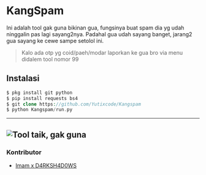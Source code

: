 # KangSpam
Ini adalah tool gak guna bikinan gua, fungsinya buat spam dia yg udah ninggalin pas lagi sayang2nya.
Padahal gua udah sayang banget, jarang2 gua sayang ke cewe sampe setolol ini.

> Kalo ada otp yg coid/paeh/modar laporkan ke gua bro via menu didalem tool nomor 99

## Instalasi
```php
$ pkg install git python
$ pip install requests bs4
$ git clone https://github.com/Yutixcode/Kangspam
$ python Kangspam/run.py
```

----------
![Tool taik, gak guna](https://github.com/Yutixcode/Kangspam/blob/master/.KangSpam.png?raw=true)
----------

### Kontributor
- [Imam x D4RKSH4D0WS](https://github.com/AnonRoz-Team/jancok-sms)
